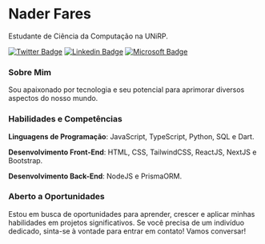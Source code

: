 # Nader Fares 

Estudante de Ciência da Computação na UNiRP.

[![Twitter Badge](https://img.shields.io/badge/-@NaderAliFares-0fa3b1?style=flat-square&labelColor=0fa3b1&logo=twitter&logoColor=white&link=https://twitter.com/NaderAliFares)](https://twitter.com/NaderAliFares) 
[![Linkedin Badge](https://img.shields.io/badge/-Nader%20Fares-0fa3b1?style=flat-square&logo=Linkedin&logoColor=white&link=https://www.linkedin.com/in/nader-ali-fares/)](https://www.linkedin.com/in/nader-ali-fares/) 
[![Microsoft Badge](https://img.shields.io/badge/-naderalifares16@hotmail.com-0fa3b1?style=flat-square&logo=Microsoft&logoColor=white&link=mailto:naderalifares16@hotmail.com)](mailto:naderalifares16@hotmail.com)

### Sobre Mim

Sou apaixonado por tecnologia e seu potencial para aprimorar diversos aspectos do nosso mundo.

### Habilidades e Competências

__Linguagens de Programação__: JavaScript, TypeScript, Python, SQL e Dart.

__Desenvolvimento Front-End__: HTML, CSS, TailwindCSS, ReactJS, NextJS e Bootstrap.

__Desenvolvimento Back-End__: NodeJS e PrismaORM.

### Aberto a Oportunidades

Estou em busca de oportunidades para aprender, crescer e aplicar minhas habilidades em projetos significativos. Se você precisa de um indivíduo dedicado, sinta-se à vontade para entrar em contato! Vamos conversar!